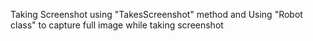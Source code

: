 Taking Screenshot using "TakesScreenshot" method and Using "Robot class" to capture full image while taking screenshot

